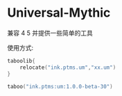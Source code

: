 # Universal-Mythic

兼容 4 5 并提供一些简单的工具

使用方式:

```kotlin
taboolib{
    relocate("ink.ptms.um","xx.um")
}

taboo("ink.ptms:um:1.0.0-beta-30")
```
